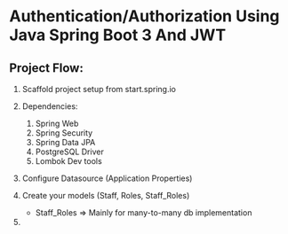 # Authentication/Authorization Using Java Spring Boot 3 And JWT

## Project Flow:
1. Scaffold project setup from start.spring.io
2. Dependencies:
   1. Spring Web
   2. Spring Security
   3. Spring Data JPA
   4. PostgreSQL Driver
   5. Lombok Dev tools

3. Configure Datasource (Application Properties)
4. Create your models (Staff, Roles, Staff_Roles)
   * Staff_Roles => Mainly for many-to-many db implementation
5. 